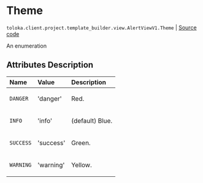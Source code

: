 # Theme
`toloka.client.project.template_builder.view.AlertViewV1.Theme` | [Source code](https://github.com/Toloka/toloka-kit/blob/v1.1.4/src/client/project/template_builder/view.py#L87)

An enumeration

## Attributes Description

| Name | Value | Description |
| :------| :-----------| :----------| 
`DANGER`|'danger'|<p>Red.</p>
`INFO`|'info'|<p>(default) Blue.</p>
`SUCCESS`|'success'|<p>Green.</p>
`WARNING`|'warning'|<p>Yellow.</p>
